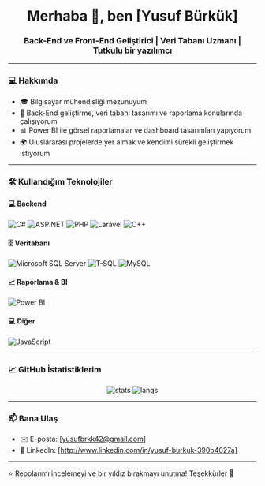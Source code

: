 <h1 align="center">Merhaba 👋, ben [Yusuf Bürkük]</h1>
<h3 align="center">Back-End ve Front-End Geliştirici | Veri Tabanı Uzmanı | Tutkulu bir yazılımcı</h3>

---

### 💻 Hakkımda

- 🎓 Bilgisayar mühendisliği mezunuyum
- 💼 Back-End geliştirme, veri tabanı tasarımı ve raporlama konularında çalışıyorum
- 📊 Power BI ile görsel raporlamalar ve dashboard tasarımları yapıyorum
- 🌍 Uluslararası projelerde yer almak ve kendimi sürekli geliştirmek istiyorum

---

### 🛠️ Kullandığım Teknolojiler

#### 💻 Backend
![C#](https://img.shields.io/badge/C%23-239120?style=flat&logo=c-sharp&logoColor=white)
![ASP.NET](https://img.shields.io/badge/ASP.NET-512BD4?style=flat&logo=dotnet&logoColor=white)
![PHP](https://img.shields.io/badge/PHP-777BB4?style=flat&logo=php&logoColor=white)
![Laravel](https://img.shields.io/badge/Laravel-F55247?style=flat&logo=laravel&logoColor=white)
![C++](https://img.shields.io/badge/C++-00599C?style=flat&logo=c%2B%2B&logoColor=white)

#### 🗄️ Veritabanı
![Microsoft SQL Server](https://img.shields.io/badge/MSSQL-CC2927?style=flat&logo=microsoft-sql-server&logoColor=white)
![T-SQL](https://img.shields.io/badge/TSQL-CC2927?style=flat&logo=microsoft&logoColor=white)
![MySQL](https://img.shields.io/badge/MySQL-4479A1?style=flat&logo=mysql&logoColor=white)

#### 📈 Raporlama & BI
![Power BI](https://img.shields.io/badge/Power%20BI-F2C811?style=flat&logo=power-bi&logoColor=black)

#### 💻 Diğer
![JavaScript](https://img.shields.io/badge/JavaScript-F7DF1E?style=flat&logo=javascript&logoColor=black)


---

### 📈 GitHub İstatistiklerim

<p align="center">
  <img src="https://github-readme-stats.vercel.app/api?username=githubkullaniciadiniz&show_icons=true&theme=tokyonight" alt="stats" />
  <img src="https://github-readme-stats.vercel.app/api/top-langs/?username=githubkullaniciadiniz&layout=compact&theme=tokyonight" alt="langs" />
</p>

---

### 📫 Bana Ulaş

- ✉️ E-posta: [yusufbrkk42@gmail.com]
- 💼 LinkedIn: [http://www.linkedin.com/in/yusuf-burkuk-390b4027a]

---

⭐ Repolarımı incelemeyi ve bir yıldız bırakmayı unutma! Teşekkürler 🙏
